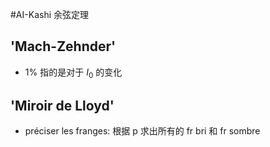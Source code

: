 #AI-Kashi 余弦定理

## 'Mach-Zehnder'

- 1% 指的是对于 $I_0$  的变化

## 'Miroir de Lloyd'

- préciser les franges: 根据 p 求出所有的 fr bri 和 fr sombre
